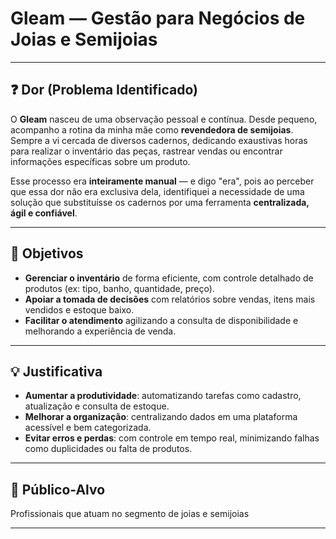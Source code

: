 # Gleam — Gestão para Negócios de Joias e Semijoias

---

## ❓ Dor (Problema Identificado)

O **Gleam** nasceu de uma observação pessoal e contínua. Desde pequeno, acompanho a rotina da minha mãe como **revendedora de semijoias**. Sempre a vi cercada de diversos cadernos, dedicando exaustivas horas para realizar o inventário das peças, rastrear vendas ou encontrar informações específicas sobre um produto.

Esse processo era **inteiramente manual** — e digo "era", pois ao perceber que essa dor não era exclusiva dela, identifiquei a necessidade de uma solução que substituísse os cadernos por uma ferramenta **centralizada, ágil e confiável**.

---

## 🎯 Objetivos

- **Gerenciar o inventário** de forma eficiente, com controle detalhado de produtos (ex: tipo, banho, quantidade, preço).
- **Apoiar a tomada de decisões** com relatórios sobre vendas, itens mais vendidos e estoque baixo.
- **Facilitar o atendimento** agilizando a consulta de disponibilidade e melhorando a experiência de venda.

---

## 💡 Justificativa

- **Aumentar a produtividade**: automatizando tarefas como cadastro, atualização e consulta de estoque.
- **Melhorar a organização**: centralizando dados em uma plataforma acessível e bem categorizada.
- **Evitar erros e perdas**: com controle em tempo real, minimizando falhas como duplicidades ou falta de produtos.

---

## 🎯 Público-Alvo

Profissionais que atuam no segmento de joias e semijoias

---
